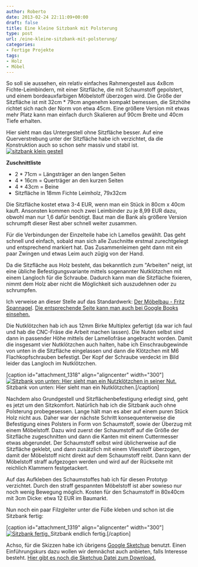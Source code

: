```yaml
---
author: Roberto
date: 2013-02-24 22:11:09+00:00
draft: false
title: Eine kleine Sitzbank mit Polsterung
type: post
url: /eine-kleine-sitzbank-mit-polsterung/
categories:
- Fertige Projekte
tags:
- Holz
- Möbel
---
```


So soll sie aussehen, ein relativ einfaches Rahmengestell aus 4x8cm Fichte-Leimbindern, mit einer Sitzfläche, die mit Schaumstoff gepolstert, und einem bordeauxfarbigen Möbelstoff überzogen wird. Die Größe der Sitzfläche ist mit 32cm * 79cm angenehm kompakt bemessen, die Sitzhöhe richtet sich nach der Norm von etwa 45cm. Eine größere Version mit etwas mehr Platz kann man einfach durch Skalieren auf 90cm Breite und 40cm Tiefe erhalten.

<!-- more -->

Hier sieht man das Untergestell ohne Sitzfläche besser. Auf eine Querverstrebung unter der Sitzfläche habe ich verzichtet, da die Konstruktion auch so schon sehr massiv und stabil ist.[![sitzbank klein gestell](/wp-content/uploads/2013/02/sitzbank-klein-gestell-300x225.png)
](/wp-content/uploads/2013/02/sitzbank-klein-gestell.png)

**Zuschnittliste**
  * 2 * 71cm = Längsträger an den langen Seiten
  * 4 * 16cm = Querträger an den kurzen Seiten
  * 4 * 43cm = Beine
  * Sitzfläche in 18mm Fichte Leimholz, 79x32cm

Die Sitzfläche kostet etwa 3-4 EUR, wenn man ein Stück in 80cm x 40cm kauft.
Ansonsten kommen noch zwei Leimbinder zu je 8,99 EUR dazu, obwohl man nur 1,6 dafür benötigt. Baut man die Bank als größere Version schrumpft dieser Rest aber schnell weiter zusammen.

Für die Verbindungen der Einzelteile habe ich Lamellos gewählt. Das geht schnell und einfach, sobald man sich alle Zuschnitte erstmal zurechtgelegt und entsprechend markiert hat. Das Zusammenleimen geht dann mit ein paar Zwingen und etwas Leim auch zügig von der Hand.

Da die Sitzfläche aus Holz besteht, das bekanntlich zum "Arbeiten" neigt, ist eine übliche Befestigungsvariante mittels sogenannter Nutklötzchen mit einem Langloch für die Schraube. Dadurch kann man die Sitzfläche fixieren, nimmt dem Holz aber nicht die Möglichkeit sich auszudehnen oder zu schrumpfen.

Ich verweise an dieser Stelle auf das Standardwerk: [Der Möbelbau - Fritz Spannagel](https://www.amazon.de/dp/3878706669).
[Die entsprechende Seite kann man auch bei Google Books einsehen.](https://books.google.de/books?id=jhDDBmRP0VUC&lpg=PA260&ots=H2BoHEembD&hl=de&pg=PA260#v=onepage&q&f=false)

Die Nutklötzchen hab ich aus 12mm Birke Multiplex gefertigt (da war ich faul und hab die CNC-Fräse die Arbeit machen lassen). Die Nuten selbst sind dann in passender Höhe mittels der Lamellofräse angebracht worden. Damit die insgesamt vier Nutklötzchen auch halten, habe ich Einschraubgewinde von unten in die Sitzfläche eingelassen und dann die Klötzchen mit M6 Flachkopfschrauben befestigt. Der Kopf der Schraube verdeckt im Bild leider das Langloch im Nutklötzchen.

[caption id="attachment_1318" align="aligncenter" width="300"][![Sitzbank von unten: Hier sieht man ein Nutzklötzchen in seiner Nut.](/wp-content/uploads/2013/02/IMG_67771-300x200.jpg)
](/wp-content/uploads/2013/02/IMG_67771.jpg) Sitzbank von unten: Hier sieht man ein Nutklötzchen.[/caption]

Nachdem also Grundgestell und Sitzflächenbefestigung erledigt sind, geht es jetzt um den Sitzkomfort. Natürlich hab ich die Sitzbank auch ohne Polsterung probegesessen. Lange hält man es aber auf einem puren Stück Holz nicht aus. Daher war der nächste Schritt konsequenterweise die Befestigung eines Polsters in Form von Schaumstoff, sowie der Überzug mit einem Möbelstoff. Dazu wird zuerst der Schaumstoff auf die Größe der Sitzfläche zugeschnitten und dann die Kanten mit einem Cuttermesser etwas abgerundet. Der Schaumstoff selbst wird üblicherweise auf die Sitzfläche geklebt, und dann zusätzlich mit einem Vliesstoff überzogen, damit der Möbelstoff nicht direkt auf dem Schaumstoff reibt. Dann kann der Möbelstoff straff aufgezogen werden und wird auf der Rückseite mit reichlich Klammern festgetackert.

Auf das Aufkleben des Schaumstoffes hab ich für diesen Prototyp verzichtet. Durch den straff gespannten Möbelstoff ist aber sowieso nur noch wenig Bewegung möglich. Kosten für den Schaumstoff in 80x40cm mit 3cm Dicke: etwa 12 EUR im Baumarkt.

Nun noch ein paar Filzgleiter unter die Füße kleben und schon ist die Sitzbank fertig:

[caption id="attachment_1319" align="aligncenter" width="300"][![Sitzbank fertig.](/wp-content/uploads/2013/02/IMG_67784-300x199.jpg)
](/wp-content/uploads/2013/02/IMG_67784.jpg) Sitzbank endlich fertig.[/caption]

Achso, für die Skizzen habe ich übrigens [Google Sketchup](https://www.sketchup.com/) benutzt. Einen Einführungskurs dazu wollen wir demnächst auch anbieten, falls Interesse besteht. [Hier gibt es noch die Sketchup Datei zum Download.](/wp-content/uploads/2013/02/sitzbank-klein.skp)
